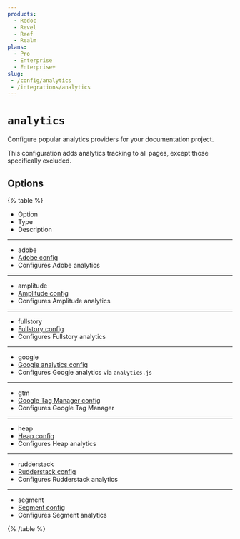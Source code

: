 ```yaml
---
products:
  - Redoc
  - Revel
  - Reef
  - Realm
plans:
  - Pro
  - Enterprise
  - Enterprise+
slug:
 - /config/analytics
 - /integrations/analytics
---
```

# `analytics`

Configure popular analytics providers for your documentation project.

This configuration adds analytics tracking to all pages, except those specifically excluded.

## Options

{% table %}

- Option
- Type
- Description

---

- adobe
- [Adobe config](./adobe.md)
- Configures Adobe analytics

---

- amplitude
- [Amplitude config](./amplitude.md)
- Configures Amplitude analytics

---

- fullstory
- [Fullstory config](./fullstory.md)
- Configures Fullstory analytics

---

- google
- [Google analytics config](./google.md)
- Configures Google analytics via `analytics.js`

---

- gtm
- [Google Tag Manager config](./gtm.md)
- Configures Google Tag Manager

---

- heap
- [Heap config](./heap.md)
- Configures Heap analytics

---

- rudderstack
- [Rudderstack config](./rudderstack.md)
- Configures Rudderstack analytics

---

- segment
- [Segment config](./segment.md)
- Configures Segment analytics

{% /table %}
